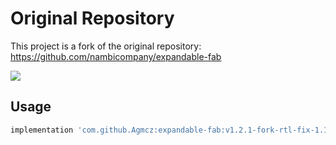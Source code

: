 # Original Repository
This project is a fork of the original repository: https://github.com/nambicompany/expandable-fab

[![](https://jitpack.io/v/Agmcz/expandable-fab.svg)](https://jitpack.io/#Agmcz/expandable-fab)

## Usage
```groovy
implementation 'com.github.Agmcz:expandable-fab:v1.2.1-fork-rtl-fix-1.1'
```
